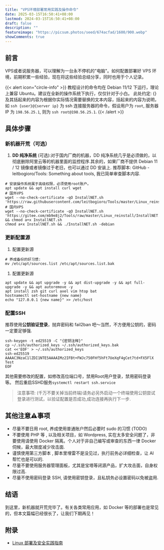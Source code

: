 ```yaml
---
title: "VPS环境部署常用实践及操作命令"
date: 2025-03-15T16:50:41+08:00
lastmod: 2024-03-15T16:50:41+08:00
draft: false
description: ""
featureimage: "https://picsum.photos/seed/674acfad/1600/900.webp"
showComments: true
---
```


<!-- > {{< alert >}}adfasdf{{< /alert >}} -->

## 前言

VPS或者说服务器，可以理解为一台永不停机的"电脑"。如何配置部署好 VPS 环境，前期积累一些经验，现在将这些经验总结分享，同时也用于个人记录。

{{< alert icon="circle-info" >}}
教程设计的命令均在 Debian 11/12 下运行，理论上兼容 Ubuntu。建议在全新的操作系统下执行，仅仅针对于小白。
此处约定: {} 及其括起来的内容为根据你实际情况需要替换的文本内容，括起来的内容为说明，如 `ssh {user}@{server ip}` 为 ssh 连接服务器的命令，假设用户为 `root`, 服务器 IP 为 `198.56.25.1`, 则为 `ssh root@198.56.25.1`.
{{< /alert >}}

## 具体步骤

### 新机器开荒（可选）

1. **DD 纯净系统** (可选):对于国内厂商的机器，DD 纯净系统几乎是必须做的，以彻底删除阿里云等的机器里面的监控程序.其余的，如果厂商不提供 Debian 11 / 12 镜像或者镜像过于老旧，也可以通过 DD 安装上. 推荐脚本: GitHub - leitbogioro/Tools: Something about tools, 我已简单审查脚本内容.

```shell
# 安装操作系统属于高级权限，必须使用root账户。
apt update && apt install curl wget
# 国外VPS
wget --no-check-certificate -qO InstallNET.sh 'https://raw.githubusercontent.com/leitbogioro/Tools/master/Linux_reinstall/InstallNET.sh'  
# 国内VPS
wget --no-check-certificate -qO InstallNET.sh 'https://gitee.com/mb9e8j2/Tools/raw/master/Linux_reinstall/InstallNET.sh' && chmod a+x InstallNET.sh
chmod a+x InstallNET.sh && ./InstallNET.sh -debian
```

### 更新配置源

1. 配置更新源

```shell
# 养成备份的好习惯:
mv /etc/apt/sources.list /etc/apt/sources.list.bak
```

1. 配置更新源

```shell
apt update && apt upgrade -y && apt dist-upgrade -y && apt full-upgrade -y && apt autoremove -y
apt install zsh git curl axel vim htop bat 
hostnamectl set-hostname {new name}
echo "127.0.0.1 {new name}" >> /etc/host
```

### 配置SSH

推荐使用**公钥验证登录**，抛弃密码和 fail2ban 吧～当然，不方便用公钥的，密码一定要足够强.

```shell
ssh-keygen -t ed25519 -C "{密钥注释}"
cp ~/.ssh/authorized_keys ~/.ssh/authorized_keys.bak
cat <<'EOF' > ~/.ssh/authorized_keys
ssh-ed25519 AAAAC3NzaC1lZDI1NTE5AAAAIMz2IFBt+FWJc750FHf5hFt7UeXqF4gCet7td+FX5FlX Test
EOF
```

其他需要修改的配置，如修改高位端口号，禁用Root用户登录，禁用密码登录等。
然后重启SSHD服务`systemctl restart ssh.service`

> 注意事项: (千万不要关掉当前终端)请务必另外启动一个终端使用公钥尝试登录进行测试，以验证配置是否成功,成功连接再执行下一步.  

## 其他注意⚠️事项

- 尽量不要日用 root, 养成使用普通账户然后必要时 sudo 的习惯 (TODO)
- 不要使用 PHP 等 , 以及相关项目，如 Wordpress, 实在太多安全问题了，非要使用请使用 Docker 隔离。个人对于非自己编写或审查的东西一律 Docker 伺候，最大限度减少攻击面.
- 谨慎使用第三方脚本 , 脚本里埋雷不是没见过，执行前务必详细检查，让 AI 帮忙也是可以的.
- 尽量不要使用服务器管理面板，尤其是宝塔等闭源产品，扩大攻击面，自身权限过高.
- 尽量不使用密码登录 SSH, 请使用密钥登录，且私钥务必设置密码以免被盗用.

## 结语

到这里，新机器就开荒完毕了。有关各类常用应用，如 Docker 等的部署也是常见的，但本文篇幅已经很长了，让我们下期再见！

## 附录

- [Linux 部署及安全实践指南](https://linux.do/t/topic/468841)
